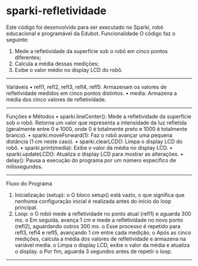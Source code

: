 # sparki-refletividade
Este código foi desenvolvido para ser executado no Sparki, robô educacional e programável da Edubot. 
Funcionalidade
O código faz o seguinte:
1.	Mede a refletividade da superfície sob o robô em cinco pontos diferentes;
2.	Calcula a média dessas medições;
3.	Exibe o valor médio no display LCD do robô.
________________________________________
Variáveis
•	refl1, refl2, refl3, refl4, refl5: Armazenam os valores de refletividade medidos em cinco pontos distintos.
•	media: Armazena a média dos cinco valores de refletividade.
________________________________________
Funções e Métodos
•	sparki.lineCenter(): Mede a refletividade da superfície sob o robô. Retorna um valor que representa a intensidade da luz refletida (geralmente entre 0 e 1000, onde 0 é totalmente preto e 1000 é totalmente branco).
•	sparki.moveForward(1): Faz o robô avançar uma pequena distância (1 cm neste caso).
•	sparki.clearLCD(): Limpa o display LCD do robô.
•	sparki.print(media): Exibe o valor da média no display LCD.
•	sparki.updateLCD(): Atualiza o display LCD para mostrar as alterações.
•	delay(): Pausa a execução do programa por um número específico de milissegundos.
________________________________________
Fluxo do Programa
1.	Inicialização (setup):
o	O bloco setup() está vazio, o que significa que nenhuma configuração inicial é realizada antes do início do loop principal.
2.	Loop:
o	O robô mede a refletividade no ponto atual (refl1) e aguarda 300 ms.
o	Em seguida, avança 1 cm e mede a refletividade no novo ponto (refl2), aguardando outros 300 ms.
o	Esse processo é repetido para refl3, refl4 e refl5, avançando 1 cm entre cada medição.
o	Após as cinco medições, calcula a média dos valores de refletividade e armazena na variável media.
o	Limpa o display LCD, exibe o valor da média e atualiza o display.
o	Por fim, aguarda 3 segundos antes de repetir o loop.
________________________________________

